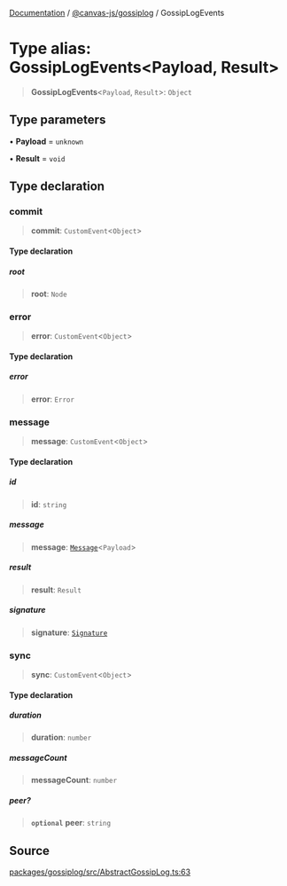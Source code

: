 [Documentation](../../../index.md) / [@canvas-js/gossiplog](../index.md) / GossipLogEvents

# Type alias: GossipLogEvents\<Payload, Result\>

> **GossipLogEvents**\<`Payload`, `Result`\>: `Object`

## Type parameters

• **Payload** = `unknown`

• **Result** = `void`

## Type declaration

### commit

> **commit**: `CustomEvent`\<`Object`\>

#### Type declaration

##### root

> **root**: `Node`

### error

> **error**: `CustomEvent`\<`Object`\>

#### Type declaration

##### error

> **error**: `Error`

### message

> **message**: `CustomEvent`\<`Object`\>

#### Type declaration

##### id

> **id**: `string`

##### message

> **message**: [`Message`](Message.md)\<`Payload`\>

##### result

> **result**: `Result`

##### signature

> **signature**: [`Signature`](../../interfaces/type-aliases/Signature.md)

### sync

> **sync**: `CustomEvent`\<`Object`\>

#### Type declaration

##### duration

> **duration**: `number`

##### messageCount

> **messageCount**: `number`

##### peer?

> **`optional`** **peer**: `string`

## Source

[packages/gossiplog/src/AbstractGossipLog.ts:63](https://github.com/canvasxyz/canvas/blob/4c6b729f/packages/gossiplog/src/AbstractGossipLog.ts#L63)

